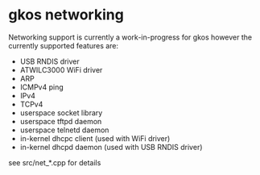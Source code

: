 # gkos networking #

Networking support is currently a work-in-progress for gkos however the currently supported features are:
- USB RNDIS driver
- ATWILC3000 WiFi driver
- ARP
- ICMPv4 ping
- IPv4
- TCPv4
- userspace socket library
- userspace tftpd daemon
- userspace telnetd daemon
- in-kernel dhcpc client (used with WiFi driver)
- in-kernel dhcpd daemon (used with USB RNDIS driver)

see src/net_*.cpp for details
